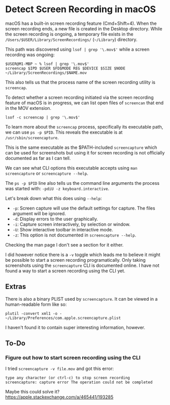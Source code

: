# Detect Screen Recording in macOS

macOS has a built-in screen recording feature (Cmd+Shift+4).
When the screen recording ends, a new file is created in the Desktop directory.
While the screen recording is ongoing, a temporary file exists in the
`/Users/$USER/Library/ScreenRecordings/` (`~/Library`) directory.

This path was discovered using `lsof | grep '\.mov$'` while a screen recording
was ongoing:

```
$USER@M1-MBP ~ % lsof | grep '\.mov$'
screencap $IPD $USER $FD$MODE REG $DEVICE $SIZE $NODE ~/Library/ScreenRecordings/$NAME.mov
```

This also tells us that the process name of the screen recording utility is
`screencap`.

To detect whether a screen recording initiated via the screen recording feature
of macOS is in progress, we can list open files of `screencan` that end in the
MOV extension.

```
lsof -c screencap | grep '\.mov$'
```

To learn more about the `screencap` process, specifically its executable path,
we can use `ps -p $PID`.
This reveals the executable is at `/usr/sbin/screencapture`.

This is the same executable as the $PATH-included `screencapture` which can be
used for screenshots but using it for screen recording is not officially
documented as far as I can tell.

We can see what CLI options this executable accepts using `man screencapture`
or `screencapture --help`.

The `ps -p $PID` line also tells us the command line arguments the process was
started with: `-pdiU -z keyboard.interactive`.

Let's break down what this does using `--help`:

- `-p`:
  Screen capture will use the default settings for capture.
  The files argument will be ignored.
- `-d`: Display errors to the user graphically.
- `-i`: Capture screen interactively, by selection or window.
- `-U`: Show interactive toolbar in interactive mode.
- `-z`: This option is not documented in `screencapture --help`.

Checking the man page I don't see a section for it either.

I did however notice there is a `-v` toggle which leads me to believe it
might be possible to start a screen recording programatically.
Only taking screenshots using the `screencapture` CLI is documented online.
I have not found a way to start a screen recording using the CLI yet.

## Extras

There is also a binary PLIST used by `screencapture`.
It can be viewed in a human-readable form like so:

```
plutil -convert xml1 -o - ~/Library/Preferences/com.apple.screencapture.plist
```

I haven't found it to contain super interesting information, however.

## To-Do

### Figure out how to start screen recording using the CLI

I tried `screencapture -v file.mov` and got this error:

```
type any character (or ctrl-c) to stop screen recording
screencapture: capture error The operation could not be completed
```

Maybe this could solve it? https://apple.stackexchange.com/a/465441/193285
